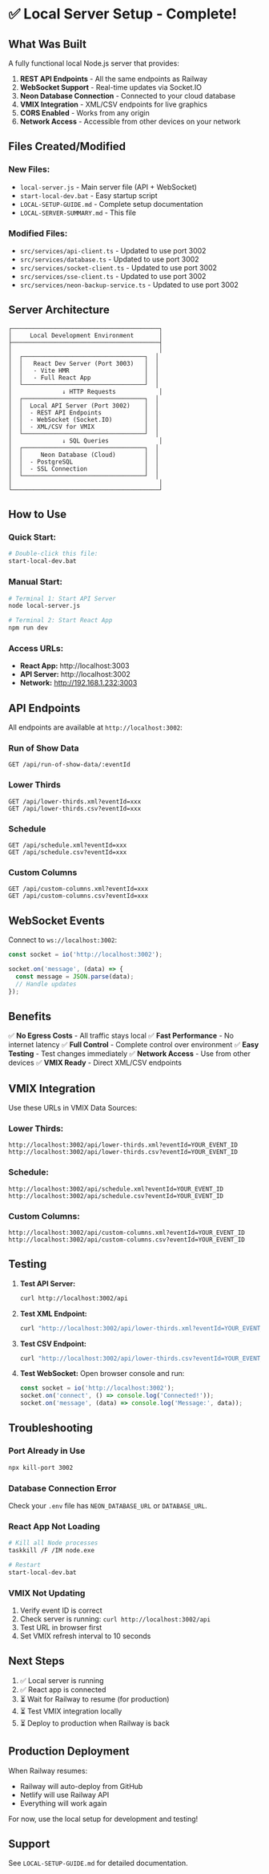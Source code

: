 # ✅ Local Server Setup - Complete!

## What Was Built

A fully functional local Node.js server that provides:

1. **REST API Endpoints** - All the same endpoints as Railway
2. **WebSocket Support** - Real-time updates via Socket.IO
3. **Neon Database Connection** - Connected to your cloud database
4. **VMIX Integration** - XML/CSV endpoints for live graphics
5. **CORS Enabled** - Works from any origin
6. **Network Access** - Accessible from other devices on your network

## Files Created/Modified

### New Files:
- `local-server.js` - Main server file (API + WebSocket)
- `start-local-dev.bat` - Easy startup script
- `LOCAL-SETUP-GUIDE.md` - Complete setup documentation
- `LOCAL-SERVER-SUMMARY.md` - This file

### Modified Files:
- `src/services/api-client.ts` - Updated to use port 3002
- `src/services/database.ts` - Updated to use port 3002
- `src/services/socket-client.ts` - Updated to use port 3002
- `src/services/sse-client.ts` - Updated to use port 3002
- `src/services/neon-backup-service.ts` - Updated to use port 3002

## Server Architecture

```
┌─────────────────────────────────────────┐
│     Local Development Environment       │
├─────────────────────────────────────────┤
│                                         │
│  ┌──────────────────────────────────┐  │
│  │   React Dev Server (Port 3003)   │  │
│  │   - Vite HMR                     │  │
│  │   - Full React App               │  │
│  └──────────────────────────────────┘  │
│              ↓ HTTP Requests            │
│  ┌──────────────────────────────────┐  │
│  │  Local API Server (Port 3002)    │  │
│  │  - REST API Endpoints            │  │
│  │  - WebSocket (Socket.IO)         │  │
│  │  - XML/CSV for VMIX              │  │
│  └──────────────────────────────────┘  │
│              ↓ SQL Queries              │
│  ┌──────────────────────────────────┐  │
│  │     Neon Database (Cloud)        │  │
│  │  - PostgreSQL                    │  │
│  │  - SSL Connection                │  │
│  └──────────────────────────────────┘  │
│                                         │
└─────────────────────────────────────────┘
```

## How to Use

### Quick Start:
```bash
# Double-click this file:
start-local-dev.bat
```

### Manual Start:
```bash
# Terminal 1: Start API Server
node local-server.js

# Terminal 2: Start React App
npm run dev
```

### Access URLs:
- **React App:** http://localhost:3003
- **API Server:** http://localhost:3002
- **Network:** http://192.168.1.232:3003

## API Endpoints

All endpoints are available at `http://localhost:3002`:

### Run of Show Data
```
GET /api/run-of-show-data/:eventId
```

### Lower Thirds
```
GET /api/lower-thirds.xml?eventId=xxx
GET /api/lower-thirds.csv?eventId=xxx
```

### Schedule
```
GET /api/schedule.xml?eventId=xxx
GET /api/schedule.csv?eventId=xxx
```

### Custom Columns
```
GET /api/custom-columns.xml?eventId=xxx
GET /api/custom-columns.csv?eventId=xxx
```

## WebSocket Events

Connect to `ws://localhost:3002`:

```javascript
const socket = io('http://localhost:3002');

socket.on('message', (data) => {
  const message = JSON.parse(data);
  // Handle updates
});
```

## Benefits

✅ **No Egress Costs** - All traffic stays local
✅ **Fast Performance** - No internet latency
✅ **Full Control** - Complete control over environment
✅ **Easy Testing** - Test changes immediately
✅ **Network Access** - Use from other devices
✅ **VMIX Ready** - Direct XML/CSV endpoints

## VMIX Integration

Use these URLs in VMIX Data Sources:

### Lower Thirds:
```
http://localhost:3002/api/lower-thirds.xml?eventId=YOUR_EVENT_ID
http://localhost:3002/api/lower-thirds.csv?eventId=YOUR_EVENT_ID
```

### Schedule:
```
http://localhost:3002/api/schedule.xml?eventId=YOUR_EVENT_ID
http://localhost:3002/api/schedule.csv?eventId=YOUR_EVENT_ID
```

### Custom Columns:
```
http://localhost:3002/api/custom-columns.xml?eventId=YOUR_EVENT_ID
http://localhost:3002/api/custom-columns.csv?eventId=YOUR_EVENT_ID
```

## Testing

1. **Test API Server:**
   ```bash
   curl http://localhost:3002/api
   ```

2. **Test XML Endpoint:**
   ```bash
   curl "http://localhost:3002/api/lower-thirds.xml?eventId=YOUR_EVENT_ID"
   ```

3. **Test CSV Endpoint:**
   ```bash
   curl "http://localhost:3002/api/lower-thirds.csv?eventId=YOUR_EVENT_ID"
   ```

4. **Test WebSocket:**
   Open browser console and run:
   ```javascript
   const socket = io('http://localhost:3002');
   socket.on('connect', () => console.log('Connected!'));
   socket.on('message', (data) => console.log('Message:', data));
   ```

## Troubleshooting

### Port Already in Use
```bash
npx kill-port 3002
```

### Database Connection Error
Check your `.env` file has `NEON_DATABASE_URL` or `DATABASE_URL`.

### React App Not Loading
```bash
# Kill all Node processes
taskkill /F /IM node.exe

# Restart
start-local-dev.bat
```

### VMIX Not Updating
1. Verify event ID is correct
2. Check server is running: `curl http://localhost:3002/api`
3. Test URL in browser first
4. Set VMIX refresh interval to 10 seconds

## Next Steps

1. ✅ Local server is running
2. ✅ React app is connected
3. ⏳ Wait for Railway to resume (for production)
4. ⏳ Test VMIX integration locally
5. ⏳ Deploy to production when Railway is back

## Production Deployment

When Railway resumes:
- Railway will auto-deploy from GitHub
- Netlify will use Railway API
- Everything will work again

For now, use the local setup for development and testing!

## Support

See `LOCAL-SETUP-GUIDE.md` for detailed documentation.

